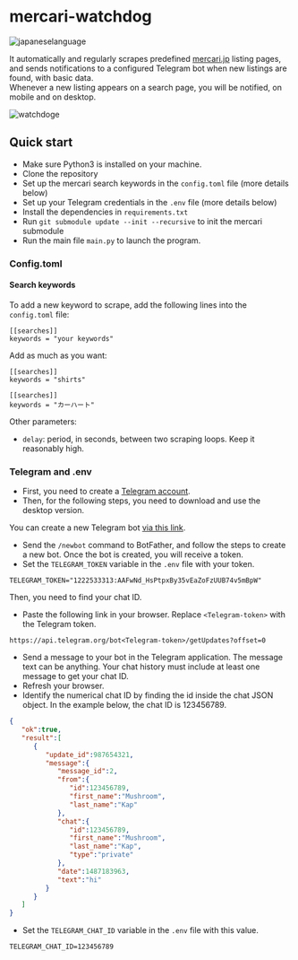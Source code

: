 # mercari-watchdog

![japaneselanguage](https://user-images.githubusercontent.com/9871294/155874389-eac9c024-c0df-4c40-b164-89dd34e2f119.jpeg)

It automatically and regularly scrapes predefined [mercari.jp](https://jp.mercari.com) listing pages, and 
sends notifications to a configured Telegram bot when new listings are found, with basic data.  
Whenever a new listing appears on a search page, you will be notified, on mobile and on desktop.

![watchdoge](https://user-images.githubusercontent.com/9871294/123490445-4d546a80-d614-11eb-9889-520df15e594e.jpg)

## Quick start
- Make sure Python3 is installed on your machine.
- Clone the repository
- Set up the mercari search keywords in the `config.toml` file (more details below)
- Set up your Telegram credentials in the `.env` file (more details below)
- Install the dependencies in `requirements.txt`
- Run `git submodule update --init --recursive` to init the mercari submodule
- Run the main file `main.py` to launch the program.

### Config.toml

#### Search keywords
To add a new keyword to scrape, add the following lines into the `config.toml` file:
```
[[searches]]
keywords = "your keywords"
```

Add as much as you want:  
```
[[searches]]
keywords = "shirts"

[[searches]]
keywords = "カーハート"
```

Other parameters:  
- `delay`: period, in seconds, between two scraping loops. Keep it reasonably high.

### Telegram and .env
- First, you need to create a [Telegram account](https://desktop.telegram.org/).
- Then, for the following steps, you need to download and use the desktop version.  

You can create a new Telegram bot [via this link](https://t.me/BotFather). 
- Send the `/newbot` command to BotFather, and
follow the steps to create a new bot. Once the bot is created, you will receive a token.
- Set the `TELEGRAM_TOKEN` variable in the `.env` file with your token.
```
TELEGRAM_TOKEN="1222533313:AAFwNd_HsPtpxBy35vEaZoFzUUB74v5mBpW"
```

Then, you need to find your chat ID.
- Paste the following link in your browser. Replace `<Telegram-token>` with the Telegram token.
```
https://api.telegram.org/bot<Telegram-token>/getUpdates?offset=0
```
- Send a message to your bot in the Telegram application. The message text can be anything. Your chat history must include at least one message to get your chat ID.
- Refresh your browser.
- Identify the numerical chat ID by finding the id inside the chat JSON object. In the example below, the chat ID is 123456789.
```json
{  
   "ok":true,
   "result":[  
      {  
         "update_id":987654321,
         "message":{  
            "message_id":2,
            "from":{  
               "id":123456789,
               "first_name":"Mushroom",
               "last_name":"Kap"
            },
            "chat":{  
               "id":123456789,
               "first_name":"Mushroom",
               "last_name":"Kap",
               "type":"private"
            },
            "date":1487183963,
            "text":"hi"
         }
      }
   ]
}
```
- Set the `TELEGRAM_CHAT_ID` variable in the `.env` file with this value.
```
TELEGRAM_CHAT_ID=123456789
```